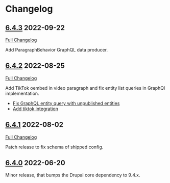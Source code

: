 # Changelog

## [6.4.3](https://github.com/thunder/thunder-distribution/tree/6.4.3) 2022-09-22

[Full Changelog](https://github.com/thunder/thunder-distribution/compare/6.4.2...6.4.3)

Add ParagraphBehavior GraphQL data producer.

## [6.4.2](https://github.com/thunder/thunder-distribution/tree/6.4.2) 2022-08-25

[Full Changelog](https://github.com/thunder/thunder-distribution/compare/6.4.1...6.4.2)

Add TikTok oembed in video paragraph and fix entity list queries in GraphQl implementation.

- [Fix GraphQL entity query with unpublished entities](https://www.drupal.org/node/3305447)
- [Add tiktok integration](https://www.drupal.org/node/3305451)

## [6.4.1](https://github.com/thunder/thunder-distribution/tree/6.4.1) 2022-08-02

[Full Changelog](https://github.com/thunder/thunder-distribution/compare/6.4.0...6.4.1)

Patch release to fix schema of shipped config.

## [6.4.0](https://github.com/thunder/thunder-distribution/tree/6.4.0) 2022-06-20

Minor release, that bumps the Drupal core dependency to 9.4.x.
